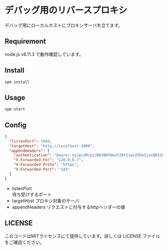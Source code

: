 # デバッグ用のリバースプロキシ

デバッグ用にローカルホストにプロキシサーバを立てます。

## Requirement

node.js v8.11.3 で動作確認しています。

## Install

```bash
npm install
```

## Usage

```bash
npm start
```

## Config

```json
{
  "listenPort": 5000,
  "targetHost": "http://localhost:3000",
  "appendHeaders": {
    "authentication": "bearer eyJpc3MiOiJ0b3B0YWwuY29tIiwiZXhwIjoxNDI2NDIwODAwLCJodHRwOi8vdG9wdGFsLmNvbS9qd3RfY2xhaW1zL2lzX2FkbWluIjp0cnVlLCJjb21wYW55IjoiVG9wdGFsIiwiYXdlc29tZSI6dHJ1ZX0.yRQYnWzskCZUxPwaQupWkiUzKELZ49eM7oWxAQK_ZXw",
    "X-Forwarded-For": "120.0.0.7",
    "X-Forwarded-Proto": "https",
    "X-Forwarded-Port": "443"
  }
}
```

* listenPort  
待ち受けするポート
* targetHost
プロキシ対象のサーバ
* appendHeaders
リクエストに付与するhttpヘッダーの値

## LICENSE

このコードはMITライセンスにて提供しています。詳しくは LICENSE ファイルをご確認ください。